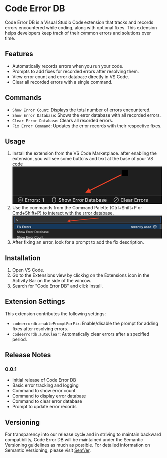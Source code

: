 # Code Error DB

Code Error DB is a Visual Studio Code extension that tracks and records errors encountered while coding, along with optional fixes. This extension helps developers keep track of their common errors and solutions over time.

## Features

- Automatically records errors when you run your code.
- Prompts to add fixes for recorded errors after resolving them.
- View error count and error database directly in VS Code.
- Clear all recorded errors with a single command.

## Commands

- `Show Error Count`: Displays the total number of errors encountered.
- `Show Error Database`: Shows the error database with all recorded errors.
- `Clear Error Database`: Clears all recorded errors.
- `Fix Error Command`: Updates the error records with their respective fixes.

## Usage

1. Install the extension from the VS Code Marketplace.
after enabling the extension, you will see some buttons and text at the base of your VS code
![Buttons](https://github.com/tee-wealth001/codeerrordb/blob/main/raw/main/images/buttonsontab.png)
2. Use the commands from the Command Palette (Ctrl+Shift+P or Cmd+Shift+P) to interact with the error database.
![Prompt](https://github.com/tee-wealth001/codeerrordb/blob/main/raw/main/images/commandPrompt.png)
3. After fixing an error, look for a prompt to add the fix description.

## Installation

1. Open VS Code.
2. Go to the Extensions view by clicking on the Extensions icon in the Activity Bar on the side of the window.
3. Search for "Code Error DB" and click Install.

## Extension Settings

This extension contributes the following settings:

- `codeerrordb.enablePromptForFix`: Enable/disable the prompt for adding fixes after resolving errors.
- `codeerrordb.autoClear`: Automatically clear errors after a specified period.

## Release Notes

### 0.0.1

- Initial release of Code Error DB
- Basic error tracking and logging
- Command to show error count
- Command to display error database
- Command to clear error database
- Prompt to update error records

## Versioning

For transparency into our release cycle and in striving to maintain backward compatibility, Code Error DB will be maintained under the Semantic Versioning guidelines as much as possible. For detailed information on Semantic Versioning, please visit [SemVer](https://semver.org/).

